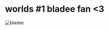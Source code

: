 # worlds #1 bladee fan <3

![bladee](https://static.wikia.nocookie.net/humans/images/3/35/Bladee.webp/revision/latest?cb=20210713203227)

